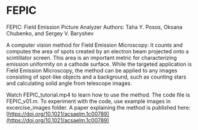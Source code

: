 # FEPIC
FEPIC: Field Emission Picture Analyzer 
Authors: Taha Y. Posos, Oksana Chubenko, and Sergey V. Baryshev

A computer vision method for Field Emission Microscopy:
It counts and computes the area of spots created by an electron beam projected onto a scintillator screen. This area is an important metric for characterizing emission uniformity on a cathode surface. While the targeted application is Field Emission Microscopy, the method can be applied to any images consisting of spot-like objects and a background, such as counting stars and calculating solid angle from telescope images.

Watch FEPIC_tutorial.mp4 to learn how to use the method. The code file is FEPIC_v01.m. To experiment with the code, use example images in excercise_images folder.  A paper explaining the method is published here: [https://doi.org/10.1021/acsaelm.1c00789](https://doi.org/10.1021/acsaelm.1c00789)
